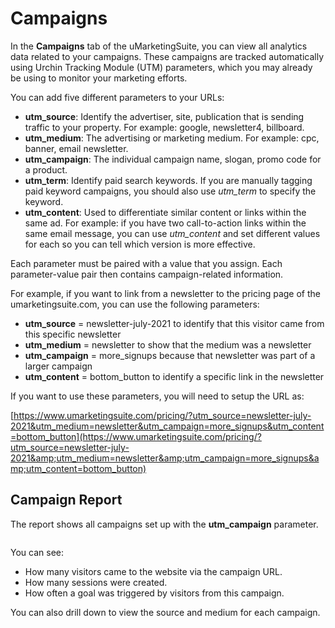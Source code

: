 # Campaigns

In the **Campaigns** tab of the uMarketingSuite, you can view all analytics data related to your campaigns. These campaigns are tracked automatically using Urchin Tracking Module (UTM) parameters, which you may already be using to monitor your marketing efforts.

You can add five different parameters to your URLs:

- **utm_source**: Identify the advertiser, site, publication that is sending traffic to your property. For example: google, newsletter4, billboard.
- **utm_medium**: The advertising or marketing medium. For example: cpc, banner, email newsletter.
- **utm_campaign**: The individual campaign name, slogan, promo code for a product.
- **utm_term**: Identify paid search keywords. If you are manually tagging paid keyword campaigns, you should also use *utm_term* to specify the keyword.
- **utm_content**: Used to differentiate similar content or links within the same ad. For example: if you have two call-to-action links within the same email message, you can use *utm_content* and set different values for each so you can tell which version is more effective.

Each parameter must be paired with a value that you assign. Each parameter-value pair then contains campaign-related information.

For example, if you want to link from a newsletter to the pricing page of the umarketingsuite.com, you can use the following parameters:

- **utm_source** =  newsletter-july-2021 to identify that this visitor came from this specific newsletter
- **utm_medium** = newsletter to show that the medium was a newsletter
- **utm_campaign** = more_signups because that newsletter was part of a larger campaign
- **utm_content** = bottom_button to identify a specific link in the newsletter

If you want to use these parameters, you will need to setup the URL as:

[https://www.umarketingsuite.com/pricing/?utm_source=newsletter-july-2021&utm_medium=newsletter&utm_campaign=more_signups&utm_content=bottom_button](https://www.umarketingsuite.com/pricing/?utm_source=newsletter-july-2021&amp;utm_medium=newsletter&amp;utm_campaign=more_signups&amp;utm_content=bottom_button)

## Campaign Report

The report shows all campaigns set up with the **utm_campaign** parameter.

![]()

You can see:

- How many visitors came to the website via the campaign URL.
- How many sessions were created.
- How often a goal was triggered by visitors from this campaign.

You can also drill down to view the source and medium for each campaign.

![]()